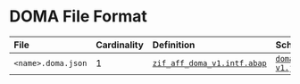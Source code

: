 # DOMA File Format

File | Cardinality | Definition | Schema | Example
:--- | :---  | :--- | :--- | :---
`<name>.doma.json` | 1 | [`zif_aff_doma_v1.intf.abap`](./type/zif_aff_doma_v1.intf.abap) | [`doma-v1.json`](./doma-v1.json) | [`z_aff_example_doma.doma.json`](./examples/z_aff_example_doma.doma.json)
